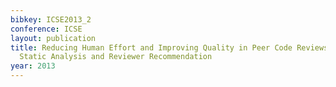 ```yaml
---
bibkey: ICSE2013_2
conference: ICSE
layout: publication
title: Reducing Human Effort and Improving Quality in Peer Code Reviews Using Automatic
  Static Analysis and Reviewer Recommendation
year: 2013
---
```

